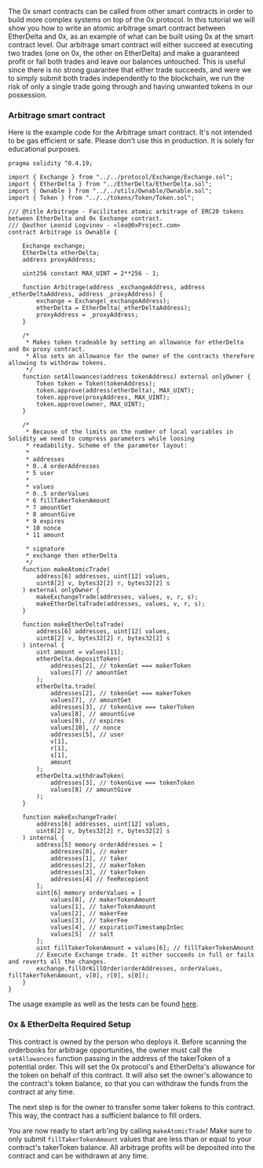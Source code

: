 The 0x smart contracts can be called from other smart contracts in order to build more complex systems on top of the 0x protocol. In this tutorial we will show you how to write an atomic arbitrage smart contract between EtherDelta and 0x, as an example of what can be built using 0x at the smart contract level. Our arbitrage smart contract will either succeed at executing two trades (one on 0x, the other on EtherDelta) and make a guaranteed profit or fail both trades and leave our balances untouched. This is useful since there is no strong guarantee that either trade succeeds, and were we to simply submit both trades independently to the blockchain, we run the risk of only a single trade going through and having unwanted tokens in our possession.

### Arbitrage smart contract

Here is the example code for the Arbitrage smart contract. It's not intended to be gas efficient or safe. Please don't use this in production. It is solely for educational purposes.

```solidity
pragma solidity ^0.4.19;

import { Exchange } from "../../protocol/Exchange/Exchange.sol";
import { EtherDelta } from "../EtherDelta/EtherDelta.sol";
import { Ownable } from "../../utils/Ownable/Ownable.sol";
import { Token } from "../../tokens/Token/Token.sol";

/// @title Arbitrage - Facilitates atomic arbitrage of ERC20 tokens between EtherDelta and 0x Exchange contract.
/// @author Leonid Logvinov - <leo@0xProject.com>
contract Arbitrage is Ownable {

    Exchange exchange;
    EtherDelta etherDelta;
    address proxyAddress;

    uint256 constant MAX_UINT = 2**256 - 1;

    function Arbitrage(address _exchangeAddress, address _etherDeltaAddress, address _proxyAddress) {
        exchange = Exchange(_exchangeAddress);
        etherDelta = EtherDelta(_etherDeltaAddress);
        proxyAddress = _proxyAddress;
    }

    /*
     * Makes token tradeable by setting an allowance for etherDelta and 0x proxy contract.
     * Also sets an allowance for the owner of the contracts therefore allowing to withdraw tokens.
     */
    function setAllowances(address tokenAddress) external onlyOwner {
        Token token = Token(tokenAddress);
        token.approve(address(etherDelta), MAX_UINT);
        token.approve(proxyAddress, MAX_UINT);
        token.approve(owner, MAX_UINT);
    }

    /*
     * Because of the limits on the number of local variables in Solidity we need to compress parameters while loosing
     * readability. Scheme of the parameter layout:
     *
     * addresses
     * 0..4 orderAddresses
     * 5 user
     *
     * values
     * 0..5 orderValues
     * 6 fillTakerTokenAmount
     * 7 amountGet
     * 8 amountGive
     * 9 expires
     * 10 nonce
     * 11 amount

     * signature
     * exchange then etherDelta
     */
    function makeAtomicTrade(
        address[6] addresses, uint[12] values,
        uint8[2] v, bytes32[2] r, bytes32[2] s
    ) external onlyOwner {
        makeExchangeTrade(addresses, values, v, r, s);
        makeEtherDeltaTrade(addresses, values, v, r, s);
    }

    function makeEtherDeltaTrade(
        address[6] addresses, uint[12] values,
        uint8[2] v, bytes32[2] r, bytes32[2] s
    ) internal {
        uint amount = values[11];
        etherDelta.depositToken(
            addresses[2], // tokenGet === makerToken
            values[7] // amountGet
        );
        etherDelta.trade(
            addresses[2], // tokenGet === makerToken
            values[7], // amountGet
            addresses[3], // tokenGive === takerToken
            values[8], // amountGive
            values[9], // expires
            values[10], // nonce
            addresses[5], // user
            v[1],
            r[1],
            s[1],
            amount
        );
        etherDelta.withdrawToken(
            addresses[3], // tokenGive === tokenToken
            values[8] // amountGive
        );
    }

    function makeExchangeTrade(
        address[6] addresses, uint[12] values,
        uint8[2] v, bytes32[2] r, bytes32[2] s
    ) internal {
        address[5] memory orderAddresses = [
            addresses[0], // maker
            addresses[1], // taker
            addresses[2], // makerToken
            addresses[3], // takerToken
            addresses[4] // feeRecepient
        ];
        uint[6] memory orderValues = [
            values[0], // makerTokenAmount
            values[1], // takerTokenAmount
            values[2], // makerFee
            values[3], // takerFee
            values[4], // expirationTimestampInSec
            values[5]  // salt
        ];
        uint fillTakerTokenAmount = values[6]; // fillTakerTokenAmount
        // Execute Exchange trade. It either succeeds in full or fails and reverts all the changes.
        exchange.fillOrKillOrder(orderAddresses, orderValues, fillTakerTokenAmount, v[0], r[0], s[0]);
    }
}
```

The usage example as well as the tests can be found [here](https://github.com/0xProject/0x.js/blob/development/packages/contracts/test/tutorials/arbitrage.ts).

### 0x & EtherDelta Required Setup

This contract is owned by the person who deploys it. Before scanning the orderbooks for arbitrage opportunities, the owner must call the `setAllowances` function passing in the address of the takerToken of a potential order. This will set the 0x protocol's and EtherDelta's allowance for the token on behalf of this contract. It will also set the owner's allowance to the contract's token balance, so that you can withdraw the funds from the contract at any time.

The next step is for the owner to transfer some taker tokens to this contract. This way, the contract has a sufficient balance to fill orders.

You are now ready to start arb'ing by calling `makeAtomicTrade`! Make sure to only submit `fillTakerTokenAmount` values that are less than or equal to your contract's takerToken balance. All arbitrage profits will be deposited into the contract and can be withdrawn at any time.
